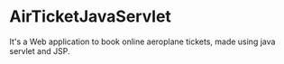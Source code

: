 # AirTicketJavaServlet
It's a Web application to book online aeroplane tickets, made using java servlet and JSP.
